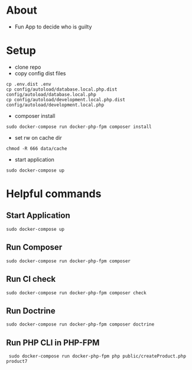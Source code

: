 # About
* Fun App to decide who is guilty

# Setup
* clone repo
* copy config dist files
```shell
cp .env.dist .env
cp config/autoload/database.local.php.dist config/autoload/database.local.php
cp config/autoload/development.local.php.dist config/autoload/development.local.php      
```
* composer install
```shell
sudo docker-compose run docker-php-fpm composer install
```
                            
* set rw on cache dir                        
```shell
chmod -R 666 data/cache
```

* start application
```shell
sudo docker-compose up
```

# Helpful commands
## Start Application
```shell
sudo docker-compose up
```
## Run Composer
```shell
sudo docker-compose run docker-php-fpm composer
```
## Run CI check
```shell
sudo docker-compose run docker-php-fpm composer check
```

## Run Doctrine
```shell
sudo docker-compose run docker-php-fpm composer doctrine
```

## Run PHP CLI in PHP-FPM
```shell
 sudo docker-compose run docker-php-fpm php public/createProduct.php product7
```
